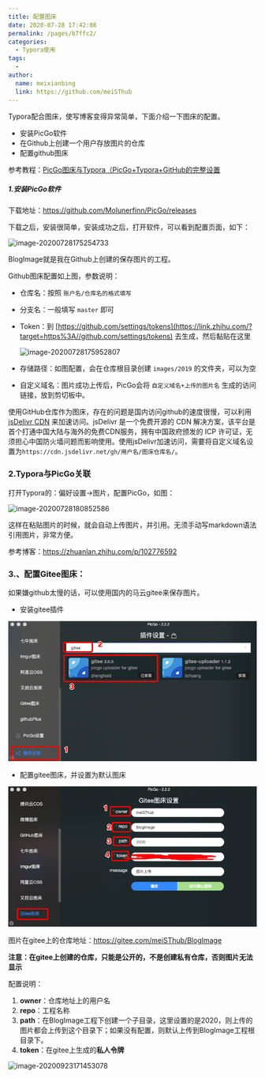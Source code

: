 ```yaml
---
title: 配置图床
date: 2020-07-28 17:42:08
permalink: /pages/b7ffc2/
categories:
  - Typora使用
tags:
  - 
author: 
  name: meixianbing
  link: https://github.com/meiSThub
---
```

Typora配合图床，使写博客变得异常简单，下面介绍一下图床的配置。

* 安装PicGo软件
* 在Github上创建一个用户存放图片的仓库
* 配置github图床

参考教程：[PicGo图床与Typora（PicGo+Typora+GitHub的完整设置](https://zhuanlan.zhihu.com/p/168729465)



##### 1.安装**PicGo**软件

下载地址：https://github.com/Molunerfinn/PicGo/releases

下载之后，安装很简单，安装成功之后，打开软件，可以看到配置页面，如下：

![image-20200728175254733](https://cdn.jsdelivr.net/gh/meiSThub/BlogImage//image-20200728175254733.png)



BlogImage就是我在Github上创建的保存图片的工程。



Github图床配置如上图，参数说明：

* 仓库名：按照 `账户名/仓库名的格式填写`

* 分支名：一般填写 `master` 即可

* Token：到 [https://github.com/settings/tokens](https://link.zhihu.com/?target=https%3A//github.com/settings/tokens) 去生成，然后黏贴在这里

  ![image-20200728175952807](https://cdn.jsdelivr.net/gh/meiSThub/BlogImage//image-20200728175952807.png)

* 存储路径：如图配置，会在仓库根目录创建 `images/2019` 的文件夹，可以为空

* 自定义域名：图片成功上传后，PicGo会将 `自定义域名+上传的图片名` 生成的访问链接，放到剪切板中。



使用GitHub仓库作为图床，存在的问题是国内访问github的速度很慢，可以利用 [jsDelivr CDN](https://link.zhihu.com/?target=https%3A//www.jsdelivr.com/) 来加速访问。jsDelivr 是一个免费开源的 CDN 解决方案，该平台是首个打通中国大陆与海外的免费CDN服务，拥有中国政府颁发的 ICP 许可证，无须担心中国防火墙问题而影响使用。使用jsDelivr加速访问，需要将自定义域名设置为`https://cdn.jsdelivr.net/gh/用户名/图床仓库名/`。


### 2.Typora与PicGo关联

打开Typora的：偏好设置->图片，配置PicGo，如图：

![image-20200728180852586](https://cdn.jsdelivr.net/gh/meiSThub/BlogImage//image-20200728180852586.png)

这样在粘贴图片的时候，就会自动上传图片，并引用。无须手动写markdown语法引用图片，非常方便。



参考博客：https://zhuanlan.zhihu.com/p/102776592



### 3.、配置Gitee图床：

如果嫌github太慢的话，可以使用国内的马云gitee来保存图片。

* 安装gitee插件

![image-20200923170313415](https://raw.githubusercontent.com/meiSThub/BlogImage/master/2020/image-20200923170313415.png)

* 配置gitee图床，并设置为默认图床

![image-20200923170548025](https://raw.githubusercontent.com/meiSThub/BlogImage/master/2020/image-20200923170548025.png)

图片在gitee上的仓库地址：https://gitee.com/meiSThub/BlogImage



**注意：在gitee上创建的仓库，只能是公开的，不是创建私有仓库，否则图片无法显示**



配置说明：

1. **owner**：仓库地址上的用户名
2. **repo**：工程名称
3. **path**：在BlogImage工程下创建一个子目录，这里设置的是2020，则上传的图片都会上传到这个目录下；如果没有配置，则默认上传到BlogImage工程根目录下。
4. **token**：在gitee上生成的**私人令牌**

![image-20200923171453078](https://raw.githubusercontent.com/meiSThub/BlogImage/master/2020/image-20200923171453078-20200923172558686.png)